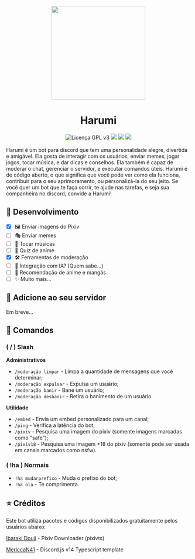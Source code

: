 <div align='center'>
  <img src='https://i.imgur.com/D4MlzkG.png' height='256px' />
</div>
<h1 align='center'>Harumi</h1>

<div align='center'>
  <img src='https://img.shields.io/github/license/danielogasawara/harumi?&color=0078ac&label=Licen%C3%A7a' alt='Licença GPL v3' />
  <img src='https://img.shields.io/github/package-json/v/danielogasawara/harumi/master?&color=0078ac&label=Vers%C3%A3o' />
  <img src='https://img.shields.io/github/commit-activity/m/danielogasawara/harumi?label=Commits&color=0078ac' />
  <img src='https://img.shields.io/npm/v/discord.js?label=discord.js&color=0078ac' />
</div>
<br/>
Harumi é um bot para discord que tem uma personalidade alegre, divertida e amigável. Ela gosta de interagir com os usuários, enviar memes, jogar jogos, tocar música, e dar dicas e conselhos. Ela também é capaz de moderar o chat, gerenciar o servidor, e executar comandos úteis. Harumi é de código aberto, o que significa que você pode ver como ela funciona, contribuir para o seu aprimoramento, ou personalizá-la do seu jeito. Se você quer um bot que te faça sorrir, te ajude nas tarefas, e seja sua companheira no discord, convide a Harumi!

## 🚧 Desenvolvimento

- [x] 🖼️ Enviar imagens do Pixiv
- [ ] 🎭 Enviar memes
- [ ] 🎵 Tocar músicas
- [ ] 🍙 Quiz de anime
- [x] 🛠️ Ferramentas de moderação
- [ ] 🤖 Integração com IA? (Quem sabe...)
- [ ] 🍡 Recomendação de anime e mangás
- [ ] ✨ Muito mais...

## 🤖 Adicione ao seu servidor

Em breve...

## 📜 Comandos

### ( / ) Slash

**Administrativos**

- `/moderação limpar` - Limpa a quantidade de mensagens que você determinar;
- `/moderação expulsar` - Expulsa um usuário;
- `/moderação banir` - Bane um usuário;
- `/moderação desbanir` - Retira o banimento de um usuário.

**Utilidade**

- `/embed` - Envia um embed personalizado para um canal;
- `/ping` - Verifica a latência do bot;
- `/pixiv` - Pesquisa uma imagem do pixiv (somente imagens marcadas como "safe");
- `/pixiv18` - Pesquisa uma imagem +18 do pixiv (somente pode ser usada em canais marcados como nsfw).
  
### ( !ha ) Normais

- `!ha mudarprefixo` - Muda o prefixo do bot;
- `!ha ola` - Te comprimenta.

## ⭐ Créditos

Este bot utiliza pacotes e códigos disponibilizados gratuitamente pelos usuários abaixo:

[Ibaraki Douji](https://github.com/ibaraki-douji) - Pixiv Downloader (pixivts)

[MericcaN41](https://github.com/MericcaN41) -
Discord.js v14 Typescript template
